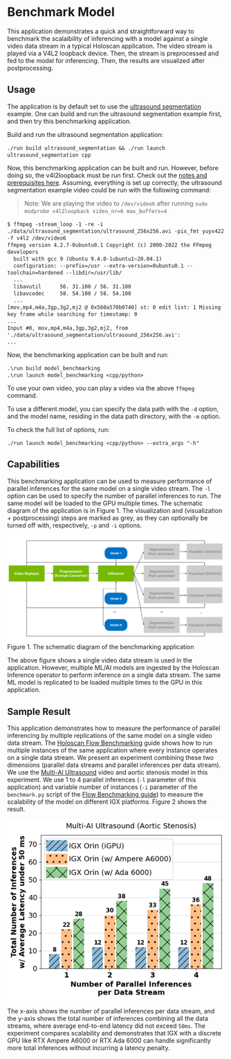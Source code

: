 # Benchmark Model

This application demonstrates a quick and straightforward way to benchmark the scalaibility of
inferencing with a model against a single video data stream in a typical Holoscan application. The
video stream is played via a V4L2 loopback device. Then, the stream is preprocessed and fed to the
model for inferencing. Then, the results are visualized after postprocessing.

## Usage

The application is by default set to use the [ultrasound segmentation](../ultrasound_segmentation/)
example. One can build and run the ultrasound segmentation example first, and then try this
benchmarking application.

Build and run the ultrasound segmentation application:
```
./run build ultrasound_segmentation && ./run launch ultrasound_segmentation cpp
```

Now, this benchmarking application can be built and run. However, before doing so, the v4l2loopback
must be run first. Check out the [notes and prerequisites
here](https://github.com/nvidia-holoscan/holoscan-sdk/tree/main/examples/v4l2_camera). Assuming,
everything is set up correctly, the ultrasound segmentation example video could be run with the
following command:

> Note: We are playing the video to `/dev/video6` after running `sudo modprobe v4l2loopback video_nr=6 max_buffers=4`
```
$ ffmpeg -stream_loop -1 -re -i ./data/ultrasound_segmentation/ultrasound_256x256.avi -pix_fmt yuyv422 -f v4l2 /dev/video6
ffmpeg version 4.2.7-0ubuntu0.1 Copyright (c) 2000-2022 the FFmpeg developers
  built with gcc 9 (Ubuntu 9.4.0-1ubuntu1~20.04.1)
  configuration: --prefix=/usr --extra-version=0ubuntu0.1 --toolchain=hardened --libdir=/usr/lib/
  ...
  libavutil      56. 31.100 / 56. 31.100
  libavcodec     58. 54.100 / 58. 54.100
  ...
[mov,mp4,m4a,3gp,3g2,mj2 @ 0x560a570b0740] st: 0 edit list: 1 Missing key frame while searching for timestamp: 0
...
Input #0, mov,mp4,m4a,3gp,3g2,mj2, from './data/ultrasound_segmentation/ultrasound_256x256.avi':
...
```

Now, the benchmarking application can be built and run:
```
.\run build model_benchmarking
.\run launch model_benchmarking <cpp/python>
```

To use your own video, you can play a video via the above `ffmpeg` command.

To use a different model, you can specify the data path with the `-d` option, and the model name,
residing in the data path directory, with the `-m` option.


To check the full list of options, run:
```
./run launch model_benchmarking <cpp/python> --extra_args "-h"
```

## Capabilities
This benchmarking application can be used to measure performance of parallel inferences for the same
model on a single video stream. The `-l` option can be used to specify the number of parallel
inferences to run. The same model will be loaded to the GPU multiple times. The schematic diagram of
the application is in Figure 1. The visualization and (visualization + postprocessing) steps are
marked as grey, as they can optionally be turned off with, respectively, `-p` and `-i` options.

![Benchmark Model](./model_benchmarking.png)
Figure 1. The schematic diagram of the benchmarking application

The above figure shows a single video data stream is used in the application. However,
multiple ML/AI models are ingested by the Holoscan Inference operator to perform inference on a
single data stream. The same ML model is replicated to be loaded multiple times to the GPU in this application.

## Sample Result
This application demonstrates how to measure the performance of parallel inferencing by multiple
replications of the same model on a single video data stream. The [Holoscan Flow
Benchmarking](../tutorial/holoscan_flow_benchmarking/) guide shows how to run multiple instances of
the same application where every instance operates on a single data stream. We present an experiment
combining these two dimensions (parallel data streams and parallel inferences per data stream). We
use the [Multi-AI Ultrasound](../multiai_ultrasound/) video and aortic stenosis model in this
experiment. We use 1 to 4 parallel inferences (`-l` parameter of this application) and variable
number of instances (`-i` parameter of the `benchmark.py` script of the [Flow Benchmarking
guide](../tutorial/holoscan_flow_benchmarking/)) to measure the scalability of the model on
different IGX platforms. Figure 2 shows the result.

![Multi-AI Aortic Stenosis Scalability](./multiai_igx.png)

The x-axis shows the number of parallel inferences per data stream, and the y-axis shows the total
number of inferences combining all the data streams, where average end-to-end latency did not exceed
`50ms`. The experiment compares scalability and demonstrates that IGX with a discrete GPU like RTX
Ampere A6000 or RTX Ada 6000 can handle significantly more total inferences without incurring a
latency penalty.

